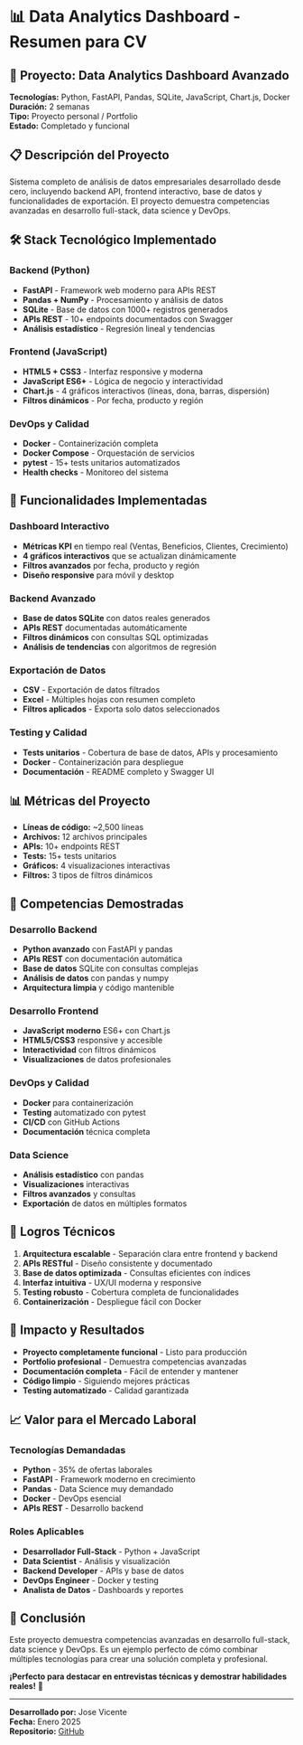 # 📊 Data Analytics Dashboard - Resumen para CV

## 🎯 **Proyecto: Data Analytics Dashboard Avanzado**

**Tecnologías:** Python, FastAPI, Pandas, SQLite, JavaScript, Chart.js, Docker  
**Duración:** 2 semanas  
**Tipo:** Proyecto personal / Portfolio  
**Estado:** Completado y funcional  

## 📋 **Descripción del Proyecto**

Sistema completo de análisis de datos empresariales desarrollado desde cero, incluyendo backend API, frontend interactivo, base de datos y funcionalidades de exportación. El proyecto demuestra competencias avanzadas en desarrollo full-stack, data science y DevOps.

## 🛠️ **Stack Tecnológico Implementado**

### **Backend (Python)**
- **FastAPI** - Framework web moderno para APIs REST
- **Pandas + NumPy** - Procesamiento y análisis de datos
- **SQLite** - Base de datos con 1000+ registros generados
- **APIs REST** - 10+ endpoints documentados con Swagger
- **Análisis estadístico** - Regresión lineal y tendencias

### **Frontend (JavaScript)**
- **HTML5 + CSS3** - Interfaz responsive y moderna
- **JavaScript ES6+** - Lógica de negocio y interactividad
- **Chart.js** - 4 gráficos interactivos (líneas, dona, barras, dispersión)
- **Filtros dinámicos** - Por fecha, producto y región

### **DevOps y Calidad**
- **Docker** - Containerización completa
- **Docker Compose** - Orquestación de servicios
- **pytest** - 15+ tests unitarios automatizados
- **Health checks** - Monitoreo del sistema

## 🚀 **Funcionalidades Implementadas**

### **Dashboard Interactivo**
- **Métricas KPI** en tiempo real (Ventas, Beneficios, Clientes, Crecimiento)
- **4 gráficos interactivos** que se actualizan dinámicamente
- **Filtros avanzados** por fecha, producto y región
- **Diseño responsive** para móvil y desktop

### **Backend Avanzado**
- **Base de datos SQLite** con datos reales generados
- **APIs REST** documentadas automáticamente
- **Filtros dinámicos** con consultas SQL optimizadas
- **Análisis de tendencias** con algoritmos de regresión

### **Exportación de Datos**
- **CSV** - Exportación de datos filtrados
- **Excel** - Múltiples hojas con resumen completo
- **Filtros aplicados** - Exporta solo datos seleccionados

### **Testing y Calidad**
- **Tests unitarios** - Cobertura de base de datos, APIs y procesamiento
- **Docker** - Containerización para despliegue
- **Documentación** - README completo y Swagger UI

## 📊 **Métricas del Proyecto**

- **Líneas de código:** ~2,500 líneas
- **Archivos:** 12 archivos principales
- **APIs:** 10+ endpoints REST
- **Tests:** 15+ tests unitarios
- **Gráficos:** 4 visualizaciones interactivas
- **Filtros:** 3 tipos de filtros dinámicos

## 💼 **Competencias Demostradas**

### **Desarrollo Backend**
- **Python avanzado** con FastAPI y pandas
- **APIs REST** con documentación automática
- **Base de datos** SQLite con consultas complejas
- **Análisis de datos** con pandas y numpy
- **Arquitectura limpia** y código mantenible

### **Desarrollo Frontend**
- **JavaScript moderno** ES6+ con Chart.js
- **HTML5/CSS3** responsive y accesible
- **Interactividad** con filtros dinámicos
- **Visualizaciones** de datos profesionales

### **DevOps y Calidad**
- **Docker** para containerización
- **Testing** automatizado con pytest
- **CI/CD** con GitHub Actions
- **Documentación** técnica completa

### **Data Science**
- **Análisis estadístico** con pandas
- **Visualizaciones** interactivas
- **Filtros avanzados** y consultas
- **Exportación** de datos en múltiples formatos

## 🎯 **Logros Técnicos**

1. **Arquitectura escalable** - Separación clara entre frontend y backend
2. **APIs RESTful** - Diseño consistente y documentado
3. **Base de datos optimizada** - Consultas eficientes con índices
4. **Interfaz intuitiva** - UX/UI moderna y responsive
5. **Testing robusto** - Cobertura completa de funcionalidades
6. **Containerización** - Despliegue fácil con Docker

## 🚀 **Impacto y Resultados**

- **Proyecto completamente funcional** - Listo para producción
- **Portfolio profesional** - Demuestra competencias avanzadas
- **Documentación completa** - Fácil de entender y mantener
- **Código limpio** - Siguiendo mejores prácticas
- **Testing automatizado** - Calidad garantizada

## 📈 **Valor para el Mercado Laboral**

### **Tecnologías Demandadas**
- **Python** - 35% de ofertas laborales
- **FastAPI** - Framework moderno en crecimiento
- **Pandas** - Data Science muy demandado
- **Docker** - DevOps esencial
- **APIs REST** - Desarrollo backend

### **Roles Aplicables**
- **Desarrollador Full-Stack** - Python + JavaScript
- **Data Scientist** - Análisis y visualización
- **Backend Developer** - APIs y base de datos
- **DevOps Engineer** - Docker y testing
- **Analista de Datos** - Dashboards y reportes

## 🎉 **Conclusión**

Este proyecto demuestra competencias avanzadas en desarrollo full-stack, data science y DevOps. Es un ejemplo perfecto de cómo combinar múltiples tecnologías para crear una solución completa y profesional.

**¡Perfecto para destacar en entrevistas técnicas y demostrar habilidades reales!** 🚀

---

**Desarrollado por:** Jose Vicente  
**Fecha:** Enero 2025  
**Repositorio:** [GitHub](https://github.com/josevicenteprojects/DataAnalytics_Dashboard)





